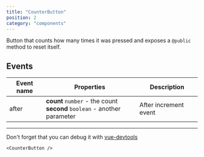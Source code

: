 ```yaml
---
title: "CounterButton"
position: 2
category: "components"
---
```


Button that counts how many times it was pressed and exposes a `@public` method to reset itself.

## Events

| Event name | Properties                                                                 | Description           |
| ---------- | -------------------------------------------------------------------------- | --------------------- |
| after      | **count** `number` - the count<br>**second** `boolean` - another parameter | After increment event |

---

Don't forget that you can debug it with [vue-devtools](https://github.com/vuejs/vue-devtools)

```vue live
<CounterButton />
```
